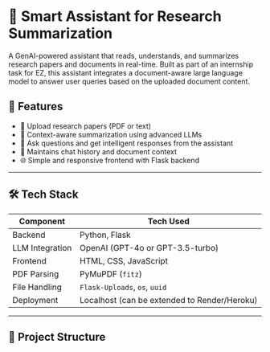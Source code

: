 # 📄 Smart Assistant for Research Summarization

A GenAI-powered assistant that reads, understands, and summarizes research papers and documents in real-time. Built as part of an internship task for EZ, this assistant integrates a document-aware large language model to answer user queries based on the uploaded document content.

## 🚀 Features

- 📁 Upload research papers (PDF or text)
- 🤖 Context-aware summarization using advanced LLMs
- 💬 Ask questions and get intelligent responses from the assistant
- 🧠 Maintains chat history and document context
- 🌐 Simple and responsive frontend with Flask backend

---

## 🛠️ Tech Stack

| Component        | Tech Used         |
|------------------|------------------|
| Backend          | Python, Flask    |
| LLM Integration  | OpenAI (GPT-4o or GPT-3.5-turbo) |
| Frontend         | HTML, CSS, JavaScript |
| PDF Parsing      | PyMuPDF (`fitz`) |
| File Handling    | `Flask-Uploads`, `os`, `uuid` |
| Deployment       | Localhost (can be extended to Render/Heroku) |

---

## 📂 Project Structure



